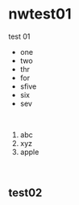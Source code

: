 # nwtest01

 test 01
 - one
 - two
 - thr
 - for
 - sfive
 - six
 - sev


<br>

 1. abc
 1. xyz
 1. apple

 <br>

## test02

